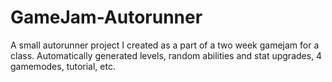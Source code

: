 # GameJam-Autorunner
A small autorunner project I created as a part of a two week gamejam for a class. Automatically generated levels, random abilities and stat upgrades, 4 gamemodes, tutorial, etc.
